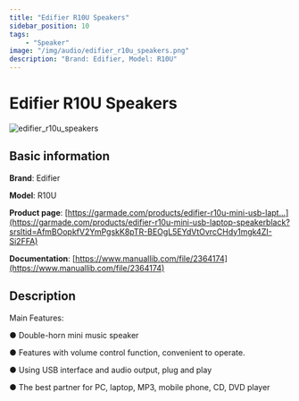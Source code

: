 ```yaml
---
title: "Edifier R10U Speakers"
sidebar_position: 10
tags:
    - "Speaker"
image: "/img/audio/edifier_r10u_speakers.png"
description: "Brand: Edifier, Model: R10U"
---
```

# Edifier R10U Speakers

![edifier_r10u_speakers](/img/audio/edifier_r10u_speakers.png)

## Basic information

**Brand**: Edifier

**Model**: R10U

**Product page**: [https://garmade.com/products/edifier-r10u-mini-usb-lapt...](https://garmade.com/products/edifier-r10u-mini-usb-laptop-speakerblack?srsltid=AfmBOopkfV2YmPgskK8pTR-BEOgL5EYdVtOvrcCHdy1mgk4ZI-Si2FFA)

**Documentation**: [https://www.manuallib.com/file/2364174](https://www.manuallib.com/file/2364174)

## Description

Main Features:

● Double\-horn mini music speaker

● Features with volume control function, convenient to operate\.

● Using USB interface and audio output, plug and play

● The best partner for PC, laptop, MP3, mobile phone, CD, DVD player

